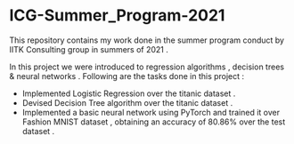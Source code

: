 # ICG-Summer_Program-2021
This repository contains my work done in the summer program conduct by IITK Consulting group in summers of 2021 .

In this project we were introduced to regression algorithms , decision trees & neural networks .
Following are the tasks done in this project :
- Implemented Logistic Regression over the titanic dataset .
- Devised Decision Tree algorithm over the titanic dataset .
- Implemented a basic neural network using PyTorch and trained it over Fashion MNIST dataset , obtaining an accuracy of 80.86% over the test dataset .
